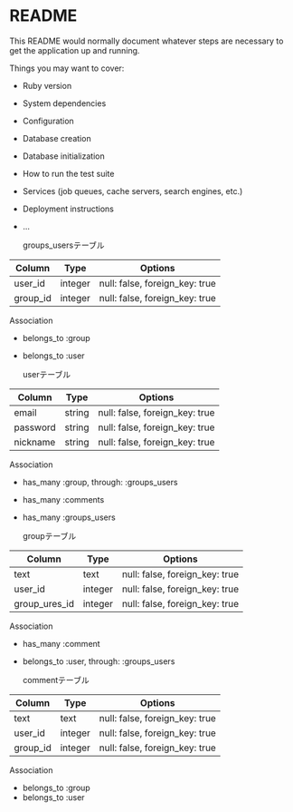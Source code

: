 # README

This README would normally document whatever steps are necessary to get the
application up and running.

Things you may want to cover:

* Ruby version

* System dependencies

* Configuration

* Database creation

* Database initialization

* How to run the test suite

* Services (job queues, cache servers, search engines, etc.)

* Deployment instructions

* ...

  groups_usersテーブル

|Column|Type|Options|
|------|----|-------|
|user_id|integer|null: false, foreign_key: true|
|group_id|integer|null: false, foreign_key: true|

  Association
- belongs_to :group
- belongs_to :user

  userテーブル

|Column|Type|Options|
|------|----|-------|
|email|string|null: false, foreign_key: true|
|password|string|null: false, foreign_key: true|
|nickname|string|null: false, foreign_key: true|

  Association
- has_many :group, through: :groups_users
- has_many :comments
- has_many :groups_users


  groupテーブル

|Column|Type|Options|
|------|----|-------|
|text|text|null: false, foreign_key: true|
|user_id|integer|null: false, foreign_key: true|
|group_ures_id|integer|null: false, foreign_key: true|

  Association
- has_many :comment
- belongs_to :user, through: :groups_users

  commentテーブル

|Column|Type|Options|
|------|----|-------|
|text|text|null: false, foreign_key: true|
|user_id|integer|null: false, foreign_key: true|
|group_id|integer|null: false, foreign_key: true|

  Association
- belongs_to :group
- belongs_to :user